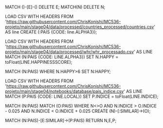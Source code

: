 MATCH ()-[E]-()
DELETE E;
MATCH(N)
DELETE N;

LOAD CSV WITH HEADERS FROM 'https://raw.githubusercontent.com/ChrisKonishi/MC536-projeto/main/stage04/data/processed/countries_processed/countries.csv' AS line
CREATE (:PAIS {CODE: line.ALPHA3});


LOAD CSV WITH HEADERS FROM 'https://raw.githubusercontent.com/ChrisKonishi/MC536-projeto/main/stage04/data/processed/whr/whr_processado.csv' AS LINE
MATCH (N:PAIS {CODE: LINE.ALPHA3})
SET N.HAPPY = toFloat(LINE.HAPPINESSSCORE);

MATCH (N:PAIS)
WHERE N.HAPPY>6
SET N:HAPPY;

LOAD CSV WITH HEADERS FROM 'https://raw.githubusercontent.com/ChrisKonishi/MC536-projeto/main/stage04/notebooks/database/pais_indice.csv' AS LINE
MATCH (P:PAIS {CODE: LINE.LOCAL})
SET P.INDICE = toFloat(LINE.INDICE);

MATCH (N:PAIS)
MATCH (O:PAIS)
WHERE N<>O AND N.INDICE > O.INDICE - 0.025 AND N.INDICE < O.INDICE + 0.025
CREATE (N)-[:SIMILAR]->(O);

MATCH (N:PAIS)-[E:SIMILAR]->(P:PAIS)
RETURN N,E,P;